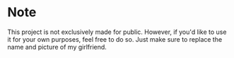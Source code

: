 # Note
This project is not exclusively made for public. However, if you'd like to use it for your own purposes, feel free to do so. Just make sure to replace the name and picture of my girlfriend.

 